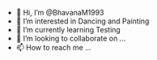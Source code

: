 - 👋 Hi, I’m @BhavanaM1993
- 👀 I’m interested in Dancing and Painting
- 🌱 I’m currently learning Testing
- 💞️ I’m looking to collaborate on ...
- 📫 How to reach me ...

<!---
BhavanaM1993/BhavanaM1993 is a ✨ special ✨ repository because its `README.md` (this file) appears on your GitHub profile.
You can click the Preview link to take a look at your changes.
--->
